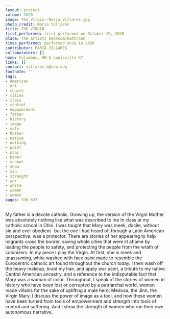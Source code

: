 ```yaml
---
layout: project
volume: 2020
image: The_Virgin--Maria_Villares.jpg
photo_credit: Maria Villares
title: THE VIRGIN
first_performed: first performed on October 19, 2020
place: The artists bedroom/bathroom
times_performed: performed once in 2020
contributor: MARIA VILLARES
collaborators: []
home: Columbus, OH & Louisville KY
links: []
contact: villares.4@osu.edu
footnote: ''
tags:
- American
- art
- church
- cities
- class
- control
- empowerment
- father
- history
- image
- male
- Mother
- native
- nothing
- paint
- play
- power
- school
- show
- sin
- strength
- war
- white
- woman
- women
pages: 536-537
---
```



My father is a devote catholic. Growing up, the version of the Virgin Mother was absolutely nothing like what was described to me In class at my catholic school in Ohio. I was taught that Mary was meek, docile, without sin and ever obedient- but the one I had heard of, through a Latin American perspective, was a protector. There are stories of her appearing to help migrants cross the border, saving whole cities that were lit aflame by leading the people to safety, and protecting the people from the wrath of colonizers. 
In my piece I play the Virgin. At first, she is meek and unassuming, white washed with face paint made to resemble the Eurocentric catholic art found throughout the church today. I then wash off the heavy makeup, braid my hair, and apply war paint, a tribute to my native Central American ancestry, and a reference to the indisputable fact that Mary was a woman of color. Throughout, I speak of the stories of women in history who have been lost or corrupted by a patriarchal world, women made villains for the sake of uplifting a male hero; Medusa, the Jinn, the Virgin Mary. I discuss the power of image as a tool, and how these women have been turned from tools of empowerment and strength into tools of control and suffering. And I show the strength of women who run their own autonomous narrative.
